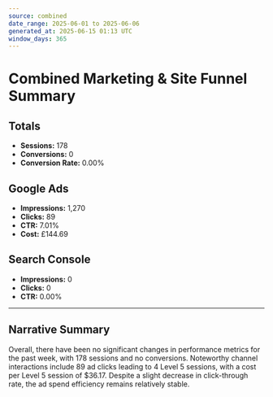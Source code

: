 ```yaml
---
source: combined
date_range: 2025-06-01 to 2025-06-06
generated_at: 2025-06-15 01:13 UTC
window_days: 365
---
```


# Combined Marketing & Site Funnel Summary

## Totals
- **Sessions:** 178
- **Conversions:** 0
- **Conversion Rate:** 0.00%

## Google Ads
- **Impressions:** 1,270
- **Clicks:** 89
- **CTR:** 7.01%
- **Cost:** £144.69

## Search Console
- **Impressions:** 0
- **Clicks:** 0
- **CTR:** 0.00%

---

## Narrative Summary

Overall, there have been no significant changes in performance metrics for the past week, with 178 sessions and no conversions. Noteworthy channel interactions include 89 ad clicks leading to 4 Level 5 sessions, with a cost per Level 5 session of $36.17. Despite a slight decrease in click-through rate, the ad spend efficiency remains relatively stable.
